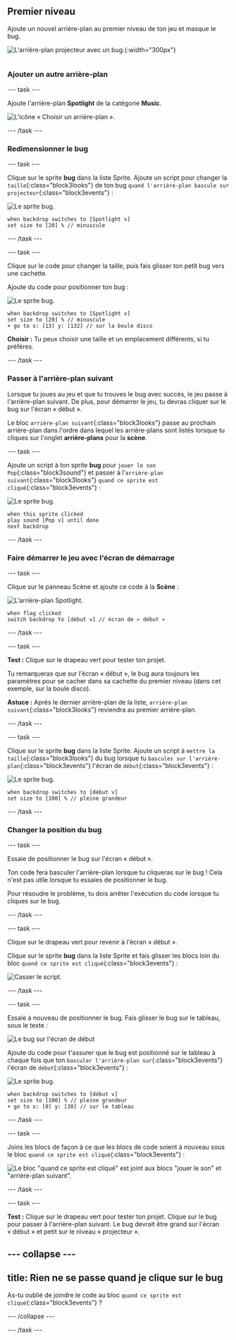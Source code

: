 ## Premier niveau

<div style="display: flex; flex-wrap: wrap">
<div style="flex-basis: 200px; flex-grow: 1; margin-right: 15px;">
Ajoute un nouvel arrière-plan au premier niveau de ton jeu et masque le bug.
</div>
<div>

![L'arrière-plan projecteur avec un bug.](images/first-level.png){:width="300px"}

</div>
</div>

### Ajouter un autre arrière-plan

--- task ---

Ajoute l'arrière-plan **Spotlight** de la catégorie **Music**.

![L'icône « Choisir un arrière-plan ».](images/backdrop-button.png)

--- /task ---

### Redimensionner le bug

--- task ---

Clique sur le sprite **bug** dans la liste Sprite. Ajoute un script pour changer la `taille`{:class="block3looks"} de ton bug `quand l'arrière-plan bascule sur projecteur`{:class="block3events"} :

![Le sprite bug.](images/bug-sprite.png)

```blocks3
when backdrop switches to [Spotlight v]
set size to [20] % // minuscule
```

--- /task ---

--- task ---

Clique sur le code pour changer la taille, puis fais glisser ton petit bug vers une cachette.

Ajoute du code pour positionner ton bug :

![Le sprite bug.](images/bug-sprite.png)

```blocks3
when backdrop switches to [Spotlight v]
set size to [20] % // minuscule
+ go to x: [13] y: [132] // sur la boule disco
```

**Choisir :** Tu peux choisir une taille et un emplacement différents, si tu préféres.

--- /task ---

### Passer à l'arrière-plan suivant

Lorsque tu joues au jeu et que tu trouves le bug avec succès, le jeu passe à l'arrière-plan suivant. De plus, pour démarrer le jeu, tu devras cliquer sur le bug sur l'écran « début ».

Le bloc `arrière-plan suivant`{:class="block3looks"} passe au prochain arrière-plan dans l'ordre dans lequel les arrière-plans sont listés lorsque tu cliques sur l'onglet **arrière-plans** pour la **scène**.

--- task ---

Ajoute un script à ton sprite **bug** pour `jouer le son Pop`{:class="block3sound"} et passer à l'`arrière-plan suivant`{:class="block3looks"} `quand ce sprite est cliqué`{:class="block3events"} :

![Le sprite bug.](images/bug-sprite.png)

```blocks3
when this sprite clicked
play sound [Pop v] until done
next backdrop
```

--- /task ---

### Faire démarrer le jeu avec l'écran de démarrage

--- task ---

Clique sur le panneau Scène et ajoute ce code à la **Scène** :

![L'arrière-plan Spotlight.](images/stage-image.png)

```blocks3
when flag clicked
switch backdrop to [début v] // écran de « début »
```

--- /task ---

--- task ---

**Test :** Clique sur le drapeau vert pour tester ton projet.

Tu remarqueras que sur l'écran « début », le bug aura toujours les paramètres pour se cacher dans sa cachette du premier niveau (dans cet exemple, sur la boule disco).

**Astuce :** Après le dernier arrière-plan de la liste, `arrière-plan suivant`{:class="block3looks"} reviendra au premier arrière-plan.

--- /task ---

--- task ---

Clique sur le sprite **bug** dans la liste Sprite. Ajoute un script à `mettre la taille`{:class="block3looks"} du bug lorsque tu `bascules sur l'arrière-plan`{:class="block3events"} l'écran de `début`{:class="block3events"} :

![Le sprite bug.](images/bug-sprite.png)

```blocks3
when backdrop switches to [début v]
set size to [100] % // pleine grandeur
```

--- /task ---

### Changer la position du bug

--- task ---

Essaie de positionner le bug sur l'écran « début ».

Ton code fera basculer l'arrière-plan lorsque tu cliqueras sur le bug ! Cela n'est pas utile lorsque tu essaies de positionner le bug.

Pour résoudre le problème, tu dois arrêter l'exécution du code lorsque tu cliques sur le bug.

--- /task ---

--- task ---

Clique sur le drapeau vert pour revenir à l'écran « début ».

Clique sur le sprite **bug** dans la liste Sprite et fais glisser les blocs loin du bloc `quand ce sprite est cliqué`{:class="block3events"} :

![Casser le script.](images/breaking-script.png)

--- /task ---

--- task ---

Essaie à nouveau de positionner le bug. Fais glisser le bug sur le tableau, sous le texte :

![Le bug sur l'écran de début](images/bug-chalkboard.png)

Ajoute du code pour t'assurer que le bug est positionné sur le tableau à chaque fois que ton `basculer l'arrière-plan sur`{:class="block3events"} l'écran de `début`{:class="block3events"} :

![Le sprite bug.](images/bug-sprite.png)

```blocks3
when backdrop switches to [début v]
set size to [100] % // pleine grandeur
+ go to x: [0] y: [30] // sur le tableau
```

--- /task ---

--- task ---

Joins les blocs de façon à ce que les blocs de code soient à nouveau sous le bloc `quand ce sprite est cliqué`{:class="block3events"} :

![Le bloc "quand ce sprite est cliqué" est joint aux blocs "jouer le son" et "arrière-plan suivant".](images/fixed-script.png)

--- /task ---

--- task ---

**Test :** Clique sur le drapeau vert pour tester ton projet. Clique sur le bug pour passer à l'arrière-plan suivant. Le bug devrait être grand sur l'écran « début » et petit sur le niveau « projecteur ».

--- collapse ---
---
title: Rien ne se passe quand je clique sur le bug
---

As-tu oublié de joindre le code au bloc `quand ce sprite est cliqué`{:class="block3events"} ?

--- /collapse ---

--- /task ---